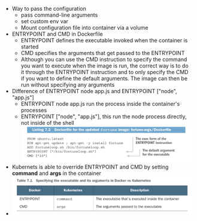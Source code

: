 * Way to pass the configuration
    * pass command-line arguments
    * set custom env var
    * Mount configuration file into container via a volume
* ENTRYPOINT and CMD in Dockerfile
  * ENTRYPOINT defines the executable invoked when the container is started
  * CMD specifies the arguments that get passed to the ENTRYPOINT
  * Although you can use the CMD instruction to specify the command you want to execute when the image is run, the correct way is to do it through the ENTRYPOINT instruction and to only specify the CMD if you want to define the default arguments. The image can then be run without specifying any arguments
* Difference of ENTRYPOINT node app.js and ENTRYPOINT ["node", "app.js"]
  * ENTRYPOINT node app.js run the process inside the container's processes
  * ENTRYPOINT ["node", "app.js"], this run the node process directly, not inside of the shell
![](2022-11-17-20-49-44.png)
* Kubernets is able to override ENTRYPOINT and CMD by setting **command** and **args** in the container
* ![](2022-11-17-21-11-41.png)